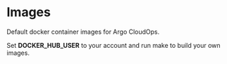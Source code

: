 # Images

Default docker container images for Argo CloudOps.

Set **DOCKER_HUB_USER** to your account and run make to build your own images.
